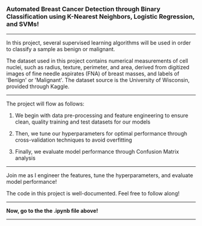 ### Automated Breast Cancer Detection through Binary Classification using K-Nearest Neighbors, Logistic Regression, and SVMs!
---
In this project, several supervised learning algorithms will be used in order to classify a sample as benign or malignant. 

The dataset used in this project contains numerical measurements of cell nuclei, such as radius, texture, perimeter, and area, derived from digitized images of fine needle aspirates (FNA) of breast masses, and labels of 'Benign' or 'Malignant'. The dataset source is the University of Wisconsin, provided through Kaggle.

---
The project will flow as follows:

1. We begin with data pre-processing and feature engineering to ensure clean, quality training and test datasets for our models

2. Then, we tune our hyperparameters for optimal performance through cross-validation techniques to avoid overfitting

3. Finally, we evaluate model performance through Confusion Matrix analysis
---

Join me as I engineer the features, tune the hyperparameters, and evaluate model performance! 

The code in this project is well-documented. Feel free to follow along!

---

**Now, go to the the .ipynb file above!**

---

